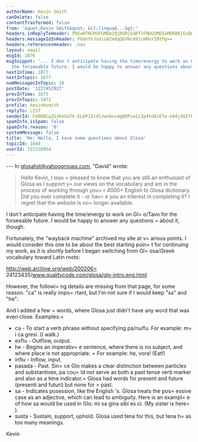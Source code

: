 ```yaml
---
authorName: Kevin Smith
canDelete: false
contentTrasformed: false
from: '&quot;Kevin Smith&quot; &lt;lingua@...&gt;'
headers.inReplyToHeader: PDEwOTRCRUFGMDA2QjRGRjk4RTJFNUU5MDIwMDRBRjExQGRhdmlkPg==
headers.messageIdInHeader: PGdnYnJsdis0ZmdqQGVHcm91cHMuY29tPg==
headers.referencesHeader: .nan
layout: email
msgId: 1076
msgSnippet: '... I don t anticipate having the time/energy to work on Glo/Tavo for
  the forseeable future. I would be happy to answer any questions about it, though. '
nextInTime: 1077
nextInTopic: 1077
numMessagesInTopic: 10
postDate: '1227452927'
prevInTime: 1075
prevInTopic: 1072
profile: kevinbsmith
replyTo: LIST
senderId: FeD8NCg2GJKeUoTk-EL6PJIcdlzwnAcu4g0DPcw1z2p4tO8iETe-k0Aj4UIf6h0COSlI-8VrGl59hZJjCAV-Ttgbs66zvQ
spamInfo.isSpam: false
spamInfo.reason: '0'
systemMessage: false
title: 'Re: Hello, I have some questions about Glosa'
topicId: 1044
userId: 155310954
---
```


--- In glosalist@yahoogroups.com, "David"  wrote:
>   Hello Kevin,   I was =
pleased to know that you are still an 
> enthusiast of Glosa as I support y=
our views on the vocabulary 
> and am in the process of working through you=
r 4000+ English 
> to Glosa dictionary.   Did you ever complete it - or hav=
e you 
> an interest in completing it?   I regret that the website is 
> no=
 longer available.

I don't anticipate having the time/energy to work on Gl=
o/Tavo for the
forseeable future. I would be happy to answer any questions =
about it,
though.

Fortunately, the "wayback machine" archived my site at v=
arious points.
I would consider this one to be about the best starting poin=
t for
continuing my work, as it is shortly before I began switching from
Gl=
osa/Greek vocabulary toward Latin roots:

http://web.archive.org/web/200206=
24123435/www.qualitycode.com/glosa/glo-intro.eng.html

However, the followi=
ng details are missing from that page, for some
reason. "ca" is really impo=
rtant, but I'm not sure if I would keep
"sa" and "he":

 And I added a few =
words, where Glosa just didn't have any word that
was even close. Examples:=


* ca - To start a verb phrase without specifying pa/nu/fu. For
example: m=
i ca gresi. (I walk.)
* exflu - Outflow, output.
* he - Begins an imperativ=
e sentence, where there is no subject, and
where place is not appropriate. =
For example: he, vora! (Eat!)
* influ - Inflow, input.
* pasada - Past. Sin=
ce Glo makes a clear distinction between particles
and substantives, pa cou=
ld not serve as both a past tense verb marker
and also as a time indicator.=
 Glosa had words for present and future
(presenti and futuri) but none for =
past.
* sa - Indicates posession, like the English 's. Glosa treats the
pos=
essive case as an adjective, which can lead to ambiguity. Here is
an exampl=
e of how sa would be used in Glo: mi sa gina sibi es ci. (My
sister is here=
).
* susta - Sustain, support, uphold. Glosa used tena for this, but tena
h=
as too many meanings. 

Kevin



